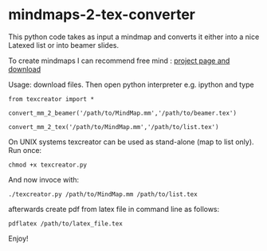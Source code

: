 mindmaps-2-tex-converter
========================


This python code takes as input a mindmap and converts it either into a nice Latexed list or into beamer slides.

To create mindmaps I can recommend free mind : [project page and download](http://freemind.sourceforge.net/wiki/index.php/Main_Page)





Usage: download files. Then open python interpreter e.g. ipython and type

    from texcreator import *

    convert_mm_2_beamer('/path/to/MindMap.mm','/path/to/beamer.tex')

    convert_mm_2_tex('/path/to/MindMap.mm','/path/to/list.tex')


On UNIX systems texcreator can be used as stand-alone (map to list only).
Run once:

    chmod +x texcreator.py

And now invoce with:

    ./texcreator.py /path/to/MindMap.mm /path/to/list.tex


afterwards create pdf from latex file in command line as follows:

    pdflatex /path/to/latex_file.tex


Enjoy!
